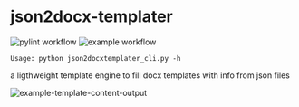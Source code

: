 # json2docx-templater
![pylint workflow](https://github.com/minger0/json2docx-templater/workflows/pylint.yml/badge.svg) ![example workflow](https://github.com/minger0/json2docx-templater/actions/workflows/example_run.yml/badge.svg)
```
Usage: python json2docxtemplater_cli.py -h
```
a ligthweight template engine to fill docx templates with info from json files

![example-template-content-output](https://github.com/user-attachments/assets/7e22c2f0-e7c3-433d-9f5b-a2d79c545ef4)
